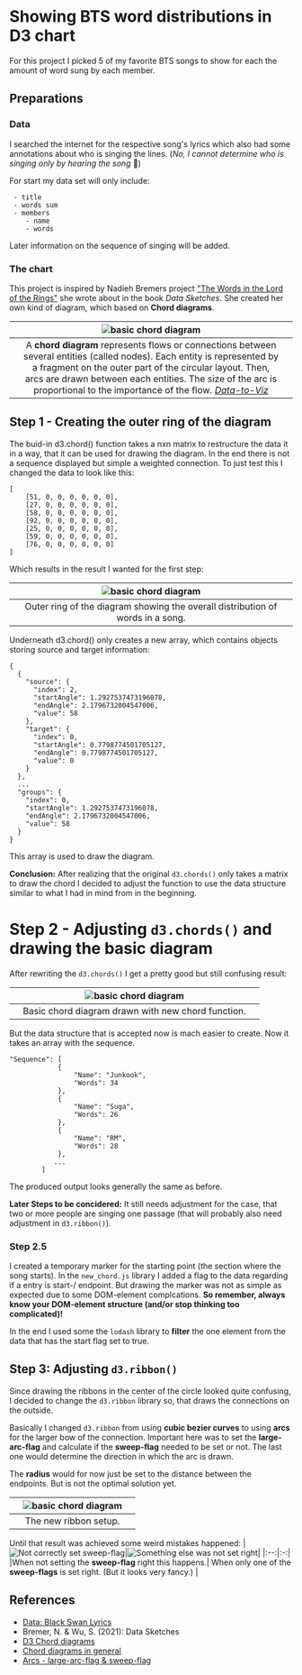 # Showing BTS word distributions in D3 chart
For this project I picked 5 of my favorite BTS songs to show for each the amount of word sung by each member. 

## Preparations
### Data
I searched the internet for the respective song's lyrics which also had some annotations about who is singing the lines. (*No, I cannot determine who is singing only by hearing the song* :grimacing:)

For start my data set will only include:
```
 - title
 - words sum
 - members
    - name
    - words
```

Later information on the sequence of singing will be added.

### The chart
This project is inspired by Nadieh Bremers project ["The Words in the Lord of the Rings"](https://www.visualcinnamon.com/portfolio/words-lord-of-the-rings/) she wrote about in the book *Data Sketches*. She created her own kind of diagram, which based on **Chord diagrams**.

| |![basic chord diagram](images/chord.jpg)||
|:-:|:--:|:-:|
| |A **chord diagram** represents flows or connections between several entities (called nodes). Each entity is represented by a fragment on the outer part of the circular layout. Then, arcs are drawn between each entities. The size of the arc is proportional to the importance of the flow. *[Data-to-Viz](https://www.data-to-viz.com/graph/chord.html)*||

## Step 1 -  Creating the outer ring of the diagram
The buid-in d3.chord() function takes a nxn matrix to restructure the data it in a way, that it can be used for drawing the diagram. In the end there is not a sequence displayed but simple a weighted connection. To just test this I changed the data to look like this:
```
[
    [51, 0, 0, 0, 0, 0, 0],
    [27, 0, 0, 0, 0, 0, 0],
    [58, 0, 0, 0, 0, 0, 0],
    [92, 0, 0, 0, 0, 0, 0],
    [25, 0, 0, 0, 0, 0, 0],
    [59, 0, 0, 0, 0, 0, 0],
    [76, 0, 0, 0, 0, 0, 0]
]
```
Which results in the result I wanted for the first step:

| |![basic chord diagram](images/groups.jpg)||
|:-:|:--:|:-:|
| |Outer ring of the diagram showing the overall distribution of words in a song.||

Underneath d3.chord() only creates a new array, which contains objects storing source and target information:

```
{
  {
    "source": {
      "index": 2,
      "startAngle": 1.2927537473196078,
      "endAngle": 2.1796732004547006,
      "value": 58
    },
    "target": {
      "index": 0,
      "startAngle": 0.7798774501705127,
      "endAngle": 0.7798774501705127,
      "value": 0
    }
  },
  ...
  "groups": {
    "index": 0,
    "startAngle": 1.2927537473196078,
    "endAngle": 2.1796732004547006,
    "value": 58
  }
}

```
This array is used to draw the diagram. 

**Conclusion:** After realizing that the original `d3.chords()` only takes a matrix to draw the chord I decided to adjust the function to use the data structure similar to what I had in mind from in the beginning.

# Step 2 - Adjusting `d3.chords()` and drawing the basic diagram

After rewriting the `d3.chords()` I get a pretty good but still confusing result:

| |![basic chord diagram](images/chordNew.jpg)||
|:-:|:--:|:-:|
| |Basic chord diagram drawn with new chord function.||

But the data structure that is accepted now is mach easier to  create. Now it takes an array with the sequence.

```
"Sequence": [
            {
                "Name": "Junkook",
                "Words": 34
            },
            {
                "Name": "Suga",
                "Words": 26
            },
            {
                "Name": "RM",
                "Words": 28
            },
           ...
        ] 
```

 The produced output looks generally the same as before.

**Later Steps to be concidered:** It still needs adjustment for the case, that two or more people are singing one passage (that will probably also need adjustment in `d3.ribbon()`). 

### Step 2.5
I created a temporary marker for the starting point (the section where the song starts). In the `new_chord.js` library I added a flag to the data regarding if a entry is start-/ endpoint. But drawing the marker was not as simple as expected due to some DOM-element complcations. **So remember, always know your DOM-element structure (and/or stop thinking too complicated)!**

In the end I used some the `lodash` library to **filter** the one element from the data that has the start flag set to true.

## Step 3: Adjusting `d3.ribbon()`

Since drawing the ribbons in the center of the circle looked quite confusing, I decided to change the `d3.ribbon` library so, that draws the connections on the outside.

Basically I changed `d3.ribbon` from using **cubic bezier curves** to using **arcs** for the larger bow of the connection. Important here was to set the **large-arc-flag** and calculate if the **sweep-flag** needed to be set or not. The last one would determine the direction in which the arc is drawn.

The **radius** would for now just be set to the distance between the endpoints. But is not the optimal solution yet.

| |![basic chord diagram](images/ribbonsNew.jpg)||
|:-:|:--:|:-:|
| |The new ribbon setup.||

Until that result was achieved some weird mistakes happened:
|![Not correctly set sweep-flag](images/test2.jpg)|![Something else was not set right](images/test.jpg)|
|:--:|:-:|
|When not setting the **sweep-flag** right this happens.| When only one of the **sweep-flags** is set right. (But it looks very fancy.) |

## References
- [Data: Black Swan Lyrics](https://colorcodedlyrics.com/2020/01/bts-bangtansonyeondan-black-swan)
- Bremer, N. & Wu, S. (2021): Data Sketches
- [D3 Chord diagrams](https://www.d3-graph-gallery.com/chord)
- [Chord diagrams in general](https://www.data-to-viz.com/graph/chord.html)
- [Arcs - large-arc-flag & sweep-flag](https://www.w3.org/TR/SVG/paths.html)
